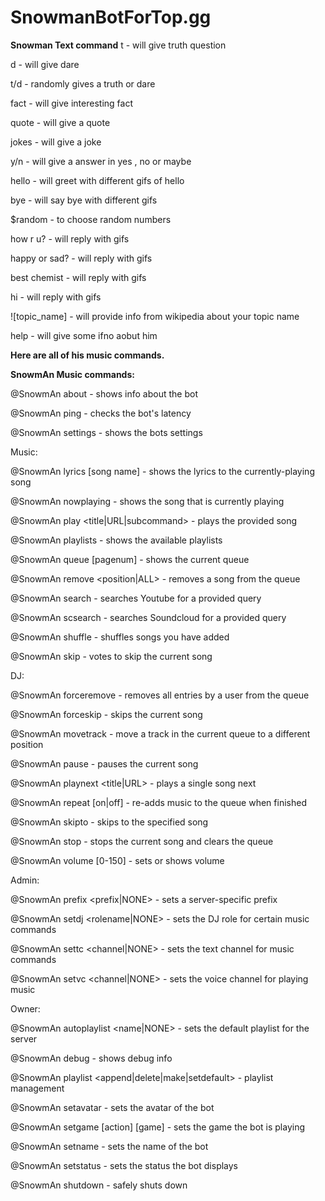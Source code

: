 # SnowmanBotForTop.gg

**Snowman Text command**
t - will give truth question 
  
d - will give dare
  
t/d - randomly gives a truth or dare
  
fact - will give interesting fact
  
quote - will give a quote
  
jokes - will give a joke
  
y/n - will give a answer in yes , no or maybe
  
hello - will greet with different gifs of hello
  
bye - will say bye with different gifs 
  
$random - to choose random numbers
  
how r u? - will reply with gifs
  
happy or sad? - will reply with gifs
  
best chemist - will reply with gifs
  
hi - will reply with gifs
  
![topic_name] - will provide info from wikipedia about your topic name
  
help - will give some ifno aobut him 












**Here are all of his music commands.**

**SnowmAn Music commands:**

@SnowmAn about - shows info about the bot

@SnowmAn ping - checks the bot's latency

@SnowmAn settings - shows the bots settings



  Music:



@SnowmAn lyrics [song name] - shows the lyrics to the currently-playing song

@SnowmAn nowplaying - shows the song that is currently playing

@SnowmAn play <title|URL|subcommand> - plays the provided song

@SnowmAn playlists - shows the available playlists

@SnowmAn queue [pagenum] - shows the current queue

@SnowmAn remove <position|ALL> - removes a song from the queue

@SnowmAn search <query> - searches Youtube for a provided query

  @SnowmAn scsearch <query> - searches Soundcloud for a provided query

  @SnowmAn shuffle - shuffles songs you have added

  @SnowmAn skip - votes to skip the current song

  
  
  DJ:

  
  
@SnowmAn forceremove <user> - removes all entries by a user from the queue

  @SnowmAn forceskip - skips the current song

  @SnowmAn movetrack <from> <to> - move a track in the current queue to a different position

  @SnowmAn pause - pauses the current song

  @SnowmAn playnext <title|URL> - plays a single song next

  @SnowmAn repeat [on|off] - re-adds music to the queue when finished

  @SnowmAn skipto <position> - skips to the specified song

  @SnowmAn stop - stops the current song and clears the queue

  @SnowmAn volume [0-150] - sets or shows volume

  
  
  Admin:
  
  


  @SnowmAn prefix <prefix|NONE> - sets a server-specific prefix

  @SnowmAn setdj <rolename|NONE> - sets the DJ role for certain music commands

  @SnowmAn settc <channel|NONE> - sets the text channel for music commands
  
@SnowmAn setvc <channel|NONE> - sets the voice channel for playing music

  
  
  
  Owner:

  
  
  

  @SnowmAn autoplaylist <name|NONE> - sets the default playlist for the server

  @SnowmAn debug - shows debug info

  @SnowmAn playlist <append|delete|make|setdefault> - playlist management

  @SnowmAn setavatar <url> - sets the avatar of the bot

  @SnowmAn setgame [action] [game] - sets the game the bot is playing

  @SnowmAn setname <name> - sets the name of the bot

  @SnowmAn setstatus <status> - sets the status the bot displays

  @SnowmAn shutdown - safely shuts down
 
